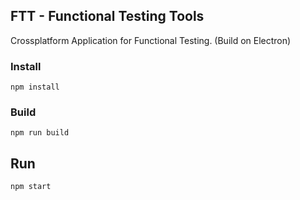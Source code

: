 ## FTT - Functional Testing Tools
Crossplatform Application for Functional Testing. (Build on Electron)

### Install
    npm install

### Build
    npm run build

## Run
    npm start
